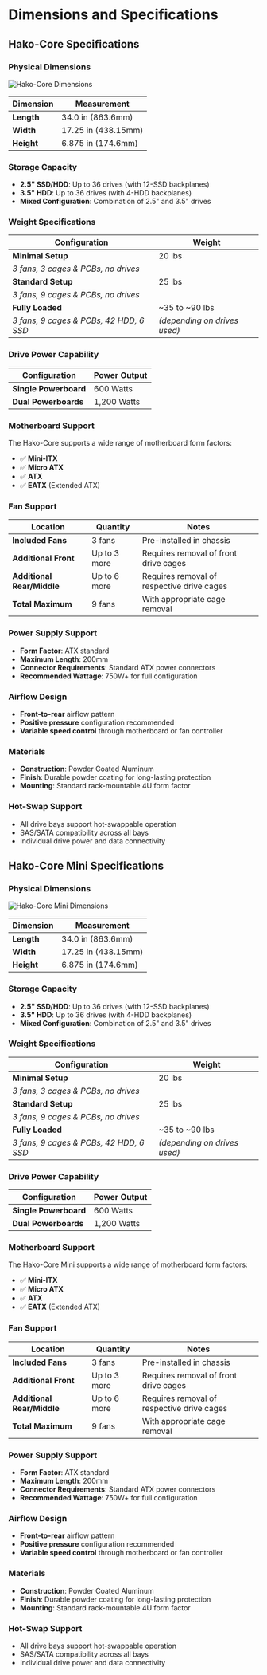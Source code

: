 # Dimensions and Specifications


## Hako-Core Specifications

### Physical Dimensions

![Hako-Core Dimensions](../assets/hakocore-dimensions.png)

| Dimension | Measurement |
|-----------|-------------|
| **Length** | 34.0 in (863.6mm) |
| **Width** | 17.25 in (438.15mm) |
| **Height** | 6.875 in (174.6mm) |

### Storage Capacity

- **2.5" SSD/HDD**: Up to 36 drives (with 12-SSD backplanes)
- **3.5" HDD**: Up to 36 drives (with 4-HDD backplanes)
- **Mixed Configuration**: Combination of 2.5" and 3.5" drives

### Weight Specifications

| Configuration | Weight |
|---------------|--------|
| **Minimal Setup** | 20 lbs |
| *3 fans, 3 cages & PCBs, no drives* | |
| **Standard Setup** | 25 lbs |
| *3 fans, 9 cages & PCBs, no drives* | |
| **Fully Loaded** | ~35 to ~90 lbs |
| *3 fans, 9 cages & PCBs, 42 HDD, 6 SSD* | *(depending on drives used)* |

### Drive Power Capability

| Configuration | Power Output |
|---------------|--------------|
| **Single Powerboard** | 600 Watts |
| **Dual Powerboards** | 1,200 Watts |

### Motherboard Support

The Hako-Core supports a wide range of motherboard form factors:

- ✅ **Mini-ITX**
- ✅ **Micro ATX**
- ✅ **ATX**
- ✅ **EATX** (Extended ATX)

### Fan Support

| Location | Quantity | Notes |
|----------|----------|-------|
| **Included Fans** | 3 fans | Pre-installed in chassis |
| **Additional Front** | Up to 3 more | Requires removal of front drive cages |
| **Additional Rear/Middle** | Up to 6 more | Requires removal of respective drive cages |
| **Total Maximum** | 9 fans | With appropriate cage removal |

### Power Supply Support

- **Form Factor**: ATX standard
- **Maximum Length**: 200mm
- **Connector Requirements**: Standard ATX power connectors
- **Recommended Wattage**: 750W+ for full configuration

### Airflow Design

- **Front-to-rear** airflow pattern
- **Positive pressure** configuration recommended
- **Variable speed control** through motherboard or fan controller

### Materials

- **Construction**: Powder Coated Aluminum
- **Finish**: Durable powder coating for long-lasting protection
- **Mounting**: Standard rack-mountable 4U form factor

### Hot-Swap Support

- All drive bays support hot-swappable operation
- SAS/SATA compatibility across all bays
- Individual drive power and data connectivity



## Hako-Core Mini Specifications

### Physical Dimensions

![Hako-Core Mini Dimensions](../assets/hakocore-dimensions.png)

| Dimension | Measurement |
|-----------|-------------|
| **Length** | 34.0 in (863.6mm) |
| **Width** | 17.25 in (438.15mm) |
| **Height** | 6.875 in (174.6mm) |

### Storage Capacity

- **2.5" SSD/HDD**: Up to 36 drives (with 12-SSD backplanes)
- **3.5" HDD**: Up to 36 drives (with 4-HDD backplanes)
- **Mixed Configuration**: Combination of 2.5" and 3.5" drives

### Weight Specifications

| Configuration | Weight |
|---------------|--------|
| **Minimal Setup** | 20 lbs |
| *3 fans, 3 cages & PCBs, no drives* | |
| **Standard Setup** | 25 lbs |
| *3 fans, 9 cages & PCBs, no drives* | |
| **Fully Loaded** | ~35 to ~90 lbs |
| *3 fans, 9 cages & PCBs, 42 HDD, 6 SSD* | *(depending on drives used)* |

### Drive Power Capability

| Configuration | Power Output |
|---------------|--------------|
| **Single Powerboard** | 600 Watts |
| **Dual Powerboards** | 1,200 Watts |

### Motherboard Support

The Hako-Core Mini supports a wide range of motherboard form factors:

- ✅ **Mini-ITX**
- ✅ **Micro ATX**
- ✅ **ATX**
- ✅ **EATX** (Extended ATX)

### Fan Support

| Location | Quantity | Notes |
|----------|----------|-------|
| **Included Fans** | 3 fans | Pre-installed in chassis |
| **Additional Front** | Up to 3 more | Requires removal of front drive cages |
| **Additional Rear/Middle** | Up to 6 more | Requires removal of respective drive cages |
| **Total Maximum** | 9 fans | With appropriate cage removal |

### Power Supply Support

- **Form Factor**: ATX standard
- **Maximum Length**: 200mm
- **Connector Requirements**: Standard ATX power connectors
- **Recommended Wattage**: 750W+ for full configuration

### Airflow Design

- **Front-to-rear** airflow pattern
- **Positive pressure** configuration recommended
- **Variable speed control** through motherboard or fan controller

### Materials

- **Construction**: Powder Coated Aluminum
- **Finish**: Durable powder coating for long-lasting protection
- **Mounting**: Standard rack-mountable 4U form factor

### Hot-Swap Support

- All drive bays support hot-swappable operation
- SAS/SATA compatibility across all bays
- Individual drive power and data connectivity